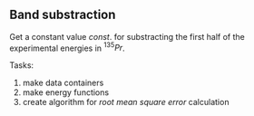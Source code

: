 ## Band substraction 

Get a constant value $const.$ for substracting the first half of the experimental energies in $^{135}Pr$.

Tasks:
1. make data containers
2. make energy functions 
3. create algorithm for *root mean square error* calculation
<!--stackedit_data:
eyJoaXN0b3J5IjpbMTYxMTAyMDU2MSw3MzA5OTgxMTZdfQ==
-->